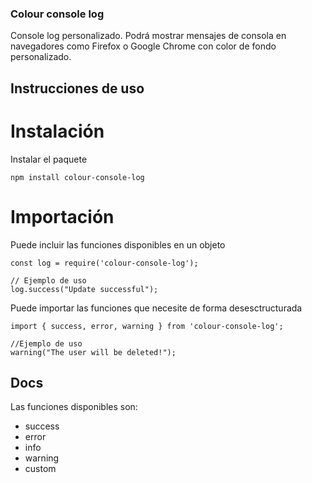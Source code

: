 ### Colour console log

Console log personalizado. Podrá mostrar mensajes de consola en navegadores como Firefox o Google Chrome con color de fondo personalizado.

## Instrucciones de uso

# Instalación

Instalar el paquete

```
npm install colour-console-log
``` 

# Importación

Puede incluir las funciones disponibles en un objeto
```
const log = require('colour-console-log');

// Ejemplo de uso
log.success("Update successful");
```

Puede importar las funciones que necesite de forma desesctructurada
```
import { success, error, warning } from 'colour-console-log';

//Ejemplo de uso
warning("The user will be deleted!");
```

## Docs

Las funciones disponibles son:

- success
- error
- info
- warning
- custom
